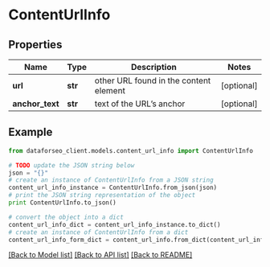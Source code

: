 # ContentUrlInfo


## Properties

Name | Type | Description | Notes
------------ | ------------- | ------------- | -------------
**url** | **str** | other URL found in the content element | [optional] 
**anchor_text** | **str** | text of the URL’s anchor | [optional] 

## Example

```python
from dataforseo_client.models.content_url_info import ContentUrlInfo

# TODO update the JSON string below
json = "{}"
# create an instance of ContentUrlInfo from a JSON string
content_url_info_instance = ContentUrlInfo.from_json(json)
# print the JSON string representation of the object
print ContentUrlInfo.to_json()

# convert the object into a dict
content_url_info_dict = content_url_info_instance.to_dict()
# create an instance of ContentUrlInfo from a dict
content_url_info_form_dict = content_url_info.from_dict(content_url_info_dict)
```
[[Back to Model list]](../README.md#documentation-for-models) [[Back to API list]](../README.md#documentation-for-api-endpoints) [[Back to README]](../README.md)


